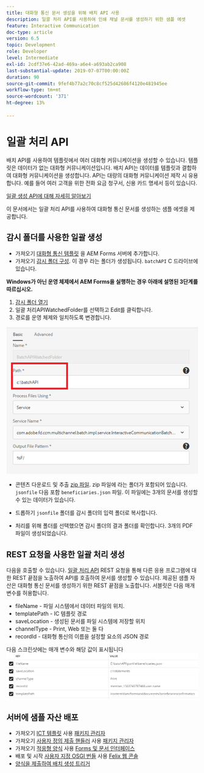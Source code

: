 ```yaml
---
title: 대화형 통신 문서 생성을 위해 배치 API 사용
description: 일괄 처리 API를 사용하여 인쇄 채널 문서를 생성하기 위한 샘플 에셋
feature: Interactive Communication
doc-type: article
version: 6.5
topic: Development
role: Developer
level: Intermediate
exl-id: 2cdf37e6-42ad-469a-a6e4-a693ab2ca908
last-substantial-update: 2019-07-07T00:00:00Z
duration: 90
source-git-commit: 9fef4b77a2c70c8cf525d42686f4120e481945ee
workflow-type: tm+mt
source-wordcount: '371'
ht-degree: 13%

---
```


# 일괄 처리 API

배치 API를 사용하여 템플릿에서 여러 대화형 커뮤니케이션을 생성할 수 있습니다. 템플릿은 데이터가 없는 대화형 커뮤니케이션입니다. 배치 API는 데이터를 템플릿과 결합하여 대화형 커뮤니케이션을 생성합니다. API는 대량의 대화형 커뮤니케이션 제작 시 유용합니다. 예를 들어 여러 고객을 위한 전화 요금 청구서, 신용 카드 명세서 등이 있습니다.

[일괄 생성 API에 대해 자세히 알아보기](https://experienceleague.adobe.com/docs/experience-manager-65/forms/interactive-communications/generate-multiple-interactive-communication-using-batch-api.html)

이 문서에서는 일괄 처리 API를 사용하여 대화형 통신 문서를 생성하는 샘플 에셋을 제공합니다.

## 감시 폴더를 사용한 일괄 생성

* 가져오기 [대화형 통신 템플릿](assets/Beneficiaries-confirmation.zip) 을 AEM Forms 서버에 추가합니다.
* 가져오기 [감시 폴더 구성](assets/batch-generation-api.zip). 이 경우 라는 폴더가 생성됩니다. `batchAPI` C 드라이브에 있습니다.

**Windows가 아닌 운영 체제에서 AEM Forms을 실행하는 경우 아래에 설명된 3단계를 따르십시오.**

1. [감시 폴더 열기](http://localhost:4502/libs/fd/core/WatchfolderUI/content/UI.html)
2. 일괄 처리APIWatchedFolder를 선택하고 Edit를 클릭합니다.
3. 경로를 운영 체제와 일치하도록 변경합니다.

![path](assets/watched-folder-batch-api-basic.PNG)

* 콘텐츠 다운로드 및 추출 [zip 파일](assets/jsonfile.zip). zip 파일에 라는 폴더가 포함되어 있습니다. `jsonfile` 다음 포함 `beneficiaries.json` 파일. 이 파일에는 3개의 문서를 생성할 수 있는 데이터가 있습니다.

* 드롭하기 `jsonfile` 폴더를 감시 폴더의 입력 폴더로 복사합니다.
* 처리를 위해 폴더를 선택했으면 감시 폴더의 결과 폴더를 확인합니다. 3개의 PDF 파일이 생성되었습니다.

## REST 요청을 사용한 일괄 처리 생성

다음을 호출할 수 있습니다. [일괄 처리 API](https://helpx.adobe.com/experience-manager/6-5/forms/javadocs/index.html) REST 요청을 통해 다른 응용 프로그램에 대한 REST 끝점을 노출하여 API를 호출하여 문서를 생성할 수 있습니다.
제공된 샘플 자산은 대화형 통신 문서를 생성하기 위한 REST 끝점을 노출합니다. 서블릿은 다음 매개변수를 허용합니다.

* fileName - 파일 시스템에서 데이터 파일의 위치.
* templatePath - IC 템플릿 경로
* saveLocation - 생성된 문서를 파일 시스템에 저장할 위치
* channelType - Print, Web 또는 둘 다
* recordId - 대화형 통신의 이름을 설정할 요소의 JSON 경로

다음 스크린샷에는 매개 변수와 해당 값이 표시됩니다
![샘플 요청](assets/generate-ic-batch-servlet.PNG)

## 서버에 샘플 자산 배포

* 가져오기 [ICT 템플릿](assets/ICTemplate.zip) 사용 [패키지 관리자](http://localhost:4502/crx/packmgr/index.jsp)
* 가져오기 [사용자 정의 제출 핸들러](assets/BatchAPICustomSubmit.zip) 사용 [패키지 관리자](http://localhost:4502/crx/packmgr/index.jsp)
* 가져오기 [적응형 양식](assets/BatchGenerationAPIAF.zip) 사용 [Forms 및 문서 인터페이스](http://localhost:4502/aem/forms.html/content/dam/formsanddocuments)
* 배포 및 시작 [사용자 지정 OSGI 번들](assets/batchgenerationapi.batchgenerationapi.core-1.0-SNAPSHOT.jar) 사용 [Felix 웹 콘솔](http://localhost:4502/system/console/bundles)
* [양식을 제출하여 배치 생성 트리거](http://localhost:4502/content/dam/formsanddocuments/batchgenerationapi/jcr:content?wcmmode=disabled)
